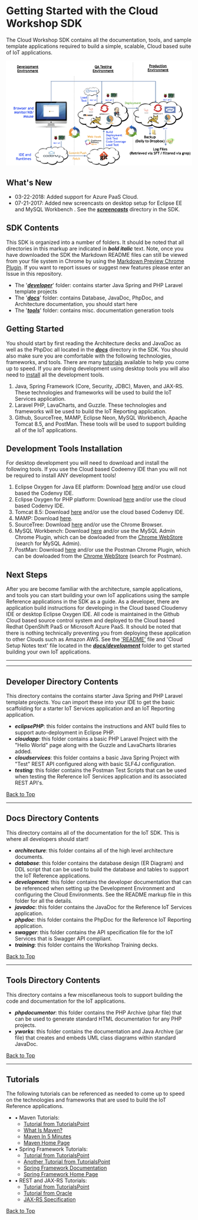 
**Getting Started with the Cloud Workshop SDK**
==================
The Cloud Workshop SDK contains all the documentation, tools, and sample template applications required to build a simple, scalable, Cloud based suite of IoT applications.

<p align="center">
	<img src="sdk/docs/architecture/images/cloud.png" alt="IoT Logical Architecture"/>
</p>

What's New
--------
  - 03-22-2018: Added support for Azure PaaS Cloud.
- 07-21-2017: Added new screencasts on desktop setup for Eclipse EE and MySQL Workbench . See the  [***screencasts***](sdk/docs/training/screencasts) directory in the SDK.

SDK Contents
--------
This SDK is organized into a number of folders. It should be noted that all directories in this markup are indicated in ***bold italic*** text. Note, once you have downloaded the SDK the Markdown README files can still be viewed from your file system in Chrome by using the [Markdown Preview Chrome Plugin](https://chrome.google.com/webstore/detail/markdown-preview/jmchmkecamhbiokiopfpnfgbidieafmd). If you want to report issues or suggest new features please enter an Issue in this repository.
 - The '[***developer***](#developer-directory-contents)' folder: contains starter Java Spring and PHP Laravel template projects 
 - The '[***docs***](#docs-directory-contents)' folder: contains Database, JavaDoc, PhpDoc, and Architecture documentation, you should start here 
 - The '[***tools***](#tools-directory-contents)' folder: contains misc. documentation generation tools

Getting Started
--------
You should start by first reading the Architecture decks and JavaDoc as well as the PhpDoc all located in the [***docs***](sdk/docs/development/README.md) directory in the SDK. You should also make sure you are comfortable with the following technologies, frameworks, and tools. There are many [tutorials](#tutorials) available to help you come up to speed. If you are doing development using desktop tools you will also need to [install](#development-tools-installation) all the development tools.
1)  Java, Spring Framework (Core, Security, JDBC), Maven, and JAX-RS. These technologies and frameworks will be used to build the IoT Services application.
2) Laravel PHP, LavaCharts, and Guzzle. These technologies and frameworks will be used to build the IoT Reporting application.
3) Github, SourceTree, MAMP, Eclipse Neon, MySQL Workbench, Apache Tomcat 8.5, and PostMan. These tools will be used to support building all of the IoT applications.

Development Tools Installation
--------
For desktop development you will need to download and install the following tools. If you use the Cloud based Codeenvy IDE than you will not be required to install ANY development tools!
1. Eclipse Oxygen for Java EE platform: Download [here](http://www.eclipse.org/downloads/packages/eclipse-ide-java-ee-developers/neon3) and/or use cloud based the Codenvy IDE.
2. Eclipse Oxygen for PHP platform: Download [here](http://www.eclipse.org/downloads/packages/eclipse-php-developers/neon3) and/or use the cloud based Codenvy IDE.
3. Tomcat 8.5: Download [here](http://tomcat.apache.org/download-80.cgi) and/or use the cloud based Codenvy IDE.
4. MAMP: Download [here](https://www.mamp.info/en/downloads/).
5. SourceTree: Download [here](https://www.sourcetreeapp.com) and/or use the Chrome Browser.
6. MySQL Workbench: Download [here](https://dev.mysql.com/downloads/workbench/) and/or use the MySQL Admin Chrome Plugin, which can be dowloaded from the [Chrome WebStore](https://chrome.google.com/webstore/) (search for MySQL Admin).
7. PostMan: Download [here](www.getpostman.org) and/or use the Postman Chrome Plugin, which can be dowloaded from the [Chrome WebStore](https://chrome.google.com/webstore/) (search for Postman).

Next Steps
--------
After you are become familiar with the architecture, sample applications, and tools you can start building your own IoT applications using the sample Reference applications in the SDK as a guide. As a developer, there are application build instructions for developing in the Cloud based Cloudenvy IDE or desktop Eclipse Oxygen IDE. All code is maintained in the Github Cloud based source control system and deployed to the Cloud based Redhat OpenShift PaaS or Microsoft Azure PaaS. It should be noted that there is nothing technically preventing you from deploying these application to other Clouds such as Amazon AWS. See the ['README'](sdk/docs/development/README.md) file and 'Cloud Setup Notes text' file located in the [***docs/development***](sdk/docs/development/README.md) folder to get started building your own IoT applications.

----------

----------

Developer Directory Contents
----------
This directory contains the contains starter Java Spring and PHP Laravel template projects. You can import these into your IDE to get the basic scaffolding for a starter IoT Services application and an IoT Reporting application.

 - ***eclipsePHP***: this folder contains the instructions and ANT build files to support auto-deployment in Eclipse PHP.
 - ***cloudapp***: this folder contains a basic PHP Laravel Project with the "Hello World" page along with the Guzzle and LavaCharts libraries added.
 - ***cloudservices***: this folder contains a basic Java Spring Project with "Test" REST API configured along with basic SLF4J configuration.
 - ***testing***: this folder contains the Postman Test Scripts that can be used when testing the Reference IoT Services application and its associated REST API's.

[Back to Top](#getting-started-with-the-cloud-workshop-sdk)

----------

Docs Directory Contents
----------
This directory contains all of the documentation for the IoT SDK. This is where all developers should start!

 - ***architecture***: this folder contains all of the high level architecture documents.
 - ***database***: this folder contains the database design (ER Diagram) and DDL script that can be used to build the database and tables to support the IoT Reference applications.
 - ***development***: this folder contains the developer documentation that can be referenced when setting up the Development Environment and configuring the Cloud Environments. See the README markup file in this folder for all the details.
 - ***javadoc***: this folder contains the JavaDoc for the Reference IoT Services application.
 - ***phpdoc***: this folder contains the PhpDoc for the Reference IoT Reporting application.
 - ***swagger***: this folder contains the API specification file for the IoT Services that is Swagger API compliant.
 - ***training***: this folder contains the Workshop Training decks.

[Back to Top](#getting-started-with-the-cloud-workshop-sdk)

----------

Tools Directory Contents
----------
This directory contains a few miscellaneous tools to support building the code and documentation for the IoT applications.

 - ***phpdocumentor***: this folder contains the PHP Archive (phar file) that can be used to generate standard HTML documentation for any PHP projects.
 - ***yworks***: this folder contains the documentation and Java Archive (jar file) that creates and embeds UML class diagrams within standard JavaDoc.

[Back to Top](#getting-started-with-the-cloud-workshop-sdk)

----------

Tutorials
----------
The following tutorials can be referenced as needed to come up to speed on the technologies and frameworks that are used to build the IoT Reference applications.

 - • Maven Tutorials:
	 -  [Tutorial from TutorialsPoint](https://www.tutorialspoint.com/maven/index.htm) 
	 - [What Is Maven?](https://maven.apache.org/what-is-maven.html)
	 - [Maven In 5 Minutes](https://maven.apache.org/guides/getting-started/maven-in-five-minutes.html)
	 - [Maven Home Page](https://maven.apache.org)
 - • Spring Framework Tutorials:
	- [Tutorial from TutorialsPoint](https://www.tutorialspoint.com/spring/index.htm)
	- [Another Tutorial from TutorialsPoint](https://www.tutorialspoint.com/springjdbc/index.htm)
	- [Spring Framework Documentation](https://docs.spring.io/spring/docs/current/spring-framework-reference/htmlsingle/)
	- [Spring Framework Home Page](https://spring.io)
 - • REST and JAX-RS Tutorials:
	- [Tutorial from TutorialsPoint](https://www.tutorialspoint.com/restful/index.htm)
	- [Tutorial from Oracle](http://docs.oracle.com/javaee/6/tutorial/doc/bnayk.html)
	- [JAX-RS Specification](http://download.oracle.com/otn-pub/jcp/jaxrs-2_0_rev_A-mrel-eval-spec/jsr339-jaxrs-2.0-final-spec.pdf)

[Back to Top](#getting-started-with-the-cloud-workshop-sdk)

